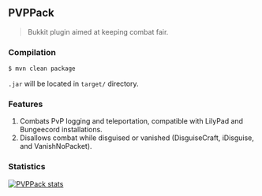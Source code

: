 ## PVPPack
> Bukkit plugin aimed at keeping combat fair.

### Compilation
```bash
$ mvn clean package
```

`.jar` will be located in `target/` directory.

### Features
1. Combats PvP logging and teleportation, compatible with LilyPad and Bungeecord installations.
2. Disallows combat while disguised or vanished (DisguiseCraft, iDisguise, and VanishNoPacket).

### Statistics
[![PVPPack stats](http://mcstats.org/signature/PVPPack.png)](https://mcstats.org/PVPPack)
